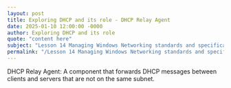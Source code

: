 ```yaml
---
layout: post
title: Exploring DHCP and its role - DHCP Relay Agent
date: 2025-01-10 12:00:00 -0000
author: Exploring DHCP and its role
quote: "content here"
subject: "Lesson 14 Managing Windows Networking standards and specifications"
permalink: "/Lesson 14 Managing Windows Networking standards and specifications/Exploring DHCP and its role/Exploring DHCP and its role - DHCP Relay Agent"
---
```


DHCP Relay Agent: A component that forwards DHCP messages between clients and servers that are not on the same subnet.
